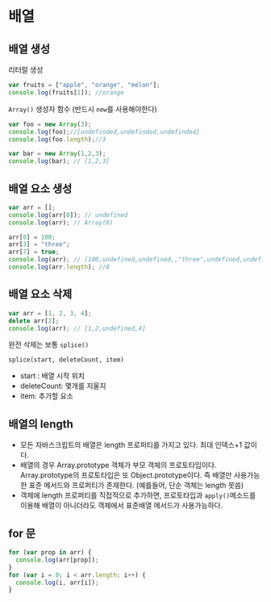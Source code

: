 # 배열

## 배열 생성
리터럴 생성
```js
var fruits = ["apple", "orange", "melon"];
console.log(fruits[1]); //orange
```
`Array()` 생성자 함수 (반드시 `new`를 사용해야한다)
```js
var foo = new Array(3);
console.log(foo);//[undefinded,undefinded,undefinded]
console.log(foo.length);//3

var bar = new Array(1,2,3);
console.log(bar); // [1,2,3]
```

## 배열 요소 생성

```js
var arr = [];
console.log(arr[0]); // undefined
console.log(arr); // Array(0)

arr[0] = 100;
arr[3] = "three";
arr[7] = true;
console.log(arr); // [100,undefined,undefined,,"three",undefined,undefined,undefined,true]
console.log(arr.length); //8
```

## 배열 요소 삭제

```js
var arr = [1, 2, 3, 4];
delete arr[2];
console.log(arr); // [1,2,undefined,4]
```

완전 삭제는 보통 `splice()`

`splice(start, deleteCount, item)`

- start : 배열 시작 위치
- deleteCount: 몇개를 지울지
- item: 추가할 요소

## 배열의 length

- 모든 자바스크립트의 배열은 length 프로퍼티를 가지고 있다. 최대 인덱스+1 값이다.
- 배열의 경우 Array.prototype 객체가 부모 객체의 프로토타입이다. Array.prototype의 프로토타입은 또 Object.prototype이다. 즉 배열만 사용가능한 표준 메서드와 프로퍼티가 존재한다. (예를들어, 단순 객체는 length 못씀)
- 객체에 length 프로퍼티를 직접적으로 추가하면, 프로토타입과 `apply()`메소드를 이용해 배열이 아니더라도 객체에서 표준배열 메서드가 사용가능하다.

## for 문

```js
for (var prop in arr) {
  console.log(arr[prop]);
}
for (var i = 0; i < arr.length; i++) {
  console.log(i, arr[i]);
}
```
